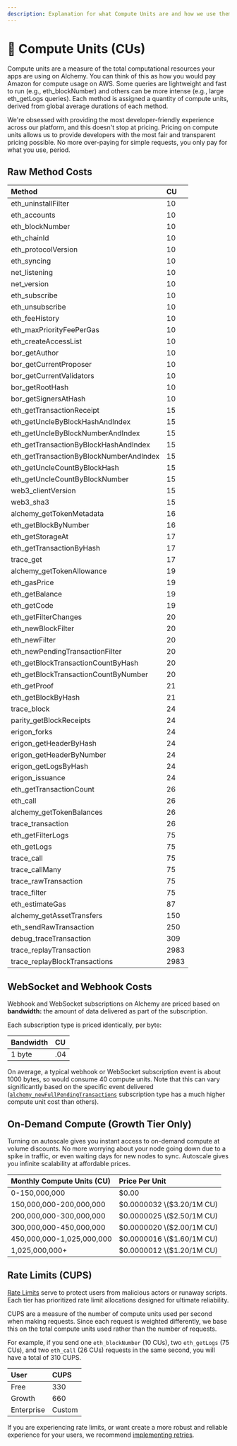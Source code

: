 ```yaml
---
description: Explanation for what Compute Units are and how we use them.
---
```


# 🔩 Compute Units \(CUs\)

Compute units are a measure of the total computational resources your apps are using on Alchemy. You can think of this as how you would pay Amazon for compute usage on AWS. Some queries are lightweight and fast to run \(e.g., eth\_blockNumber\) and others can be more intense \(e.g., large eth\_getLogs queries\). Each method is assigned a quantity of compute units, derived from global average durations of each method. 

We're obsessed with providing the most developer-friendly experience across our platform, and this doesn't stop at pricing. Pricing on compute units allows us to provide developers with the most fair and transparent pricing possible. No more over-paying for simple requests, you only pay for what you use, period.

## Raw Method Costs

| Method | CU |
| :--- | :--- |
| eth\_uninstallFilter | 10 |
| eth\_accounts | 10 |
| eth\_blockNumber | 10 |
| eth\_chainId | 10 |
| eth\_protocolVersion | 10 |
| eth\_syncing | 10 |
| net\_listening | 10 |
| net\_version | 10 |
| eth\_subscribe | 10 |
| eth\_unsubscribe | 10 |
| eth\_feeHistory | 10 |
| eth\_maxPriorityFeePerGas | 10 |
| eth\_createAccessList | 10 |
| bor\_getAuthor | 10 |
| bor\_getCurrentProposer | 10 |
| bor\_getCurrentValidators | 10 |
| bor\_getRootHash | 10 |
| bor\_getSignersAtHash | 10 |
| eth\_getTransactionReceipt | 15 |
| eth\_getUncleByBlockHashAndIndex | 15 |
| eth\_getUncleByBlockNumberAndIndex | 15 |
| eth\_getTransactionByBlockHashAndIndex | 15 |
| eth\_getTransactionByBlockNumberAndIndex | 15 |
| eth\_getUncleCountByBlockHash | 15 |
| eth\_getUncleCountByBlockNumber | 15 |
| web3\_clientVersion | 15 |
| web3\_sha3 | 15 |
| alchemy\_getTokenMetadata | 16 |
| eth\_getBlockByNumber | 16 |
| eth\_getStorageAt | 17 |
| eth\_getTransactionByHash | 17 |
| trace\_get | 17 |
| alchemy\_getTokenAllowance | 19 |
| eth\_gasPrice | 19 |
| eth\_getBalance | 19 |
| eth\_getCode | 19 |
| eth\_getFilterChanges | 20 |
| eth\_newBlockFilter | 20 |
| eth\_newFilter | 20 |
| eth\_newPendingTransactionFilter | 20 |
| eth\_getBlockTransactionCountByHash | 20 |
| eth\_getBlockTransactionCountByNumber | 20 |
| eth\_getProof | 21 |
| eth\_getBlockByHash | 21 |
| trace\_block | 24 |
| parity\_getBlockReceipts | 24 |
| erigon\_forks | 24 |
| erigon\_getHeaderByHash | 24 |
| erigon\_getHeaderByNumber | 24 |
| erigon\_getLogsByHash | 24 |
| erigon\_issuance | 24 |
| eth\_getTransactionCount | 26 |
| eth\_call | 26 |
| alchemy\_getTokenBalances | 26 |
| trace\_transaction | 26 |
| eth\_getFilterLogs | 75 |
| eth\_getLogs | 75 |
| trace\_call | 75 |
| trace\_callMany | 75 |
| trace\_rawTransaction | 75 |
| trace\_filter | 75 |
| eth\_estimateGas | 87 |
| alchemy\_getAssetTransfers | 150 |
| eth\_sendRawTransaction | 250 |
| debug\_traceTransaction | 309 |
| trace\_replayTransaction | 2983 |
| trace\_replayBlockTransactions | 2983 |

## WebSocket and Webhook Costs

Webhook and WebSocket subscriptions on Alchemy are priced based on **bandwidth:** the amount of data delivered as part of the subscription.

Each subscription type is priced identically, per byte: 

| Bandwidth | CU |
| :--- | :--- |
| 1 byte | .04 |

On average, a typical webhook or WebSocket subscription event is about 1000 bytes, so would consume 40 compute units. Note that this can vary significantly based on the specific event delivered \([`alchemy_newFullPendingTransactions`](../guides/using-websockets.md#1-alchemy_newfullpendingtransactions) subscription type has a much higher compute unit cost than others\). 

## On-Demand Compute \(Growth Tier Only\)

Turning on autoscale gives you instant access to on-demand compute at volume discounts. No more worrying about your node going down due to a spike in traffic, or even waiting days for new nodes to sync. Autoscale gives you infinite scalability at affordable prices. 

| Monthly Compute Units \(CU\) | Price Per Unit |
| :--- | :--- |
| 0-150,000,000 | $0.00 |
| 150,000,000-200,000,000 | $0.0000032 \($3.20/1M CU\) |
| 200,000,000-300,000,000 | $0.0000025 \($2.50/1M CU\) |
| 300,000,000-450,000,000 | $0.0000020 \($2.00/1M CU\) |
| 450,000,000-1,025,000,000 | $0.0000016 \($1.60/1M CU\) |
| 1,025,000,000+  | $0.0000012 \($1.20/1M CU\) |

## Rate Limits \(CUPS\)

[Rate Limits](../guides/rate-limits.md) serve to protect users from malicious actors or runaway scripts. Each tier has prioritized rate limit allocations designed for ultimate reliability. 

CUPS are a measure of the number of compute units used per second when making requests. Since each request is weighted differently, we base this on the total compute units used rather than the number of requests. 

For example, if you send one `eth_blockNumber` \(10 CUs\), two `eth_getLogs` \(75 CUs\), and two `eth_call` \(26 CUs\) requests in the same second, you will have a total of 310 CUPS. 

| User | CUPS |
| :--- | :--- |
| Free | 330 |
| Growth | 660 |
| Enterprise | Custom |

If you are experiencing rate limits, or want create a more robust and reliable experience for your users, we recommend [implementing retries](https://app.gitbook.com/@alchemyapi/s/alchemy/~/drafts/-MQsfYK26fbJzMbpYgTc/guides/rate-limits#retries). 

